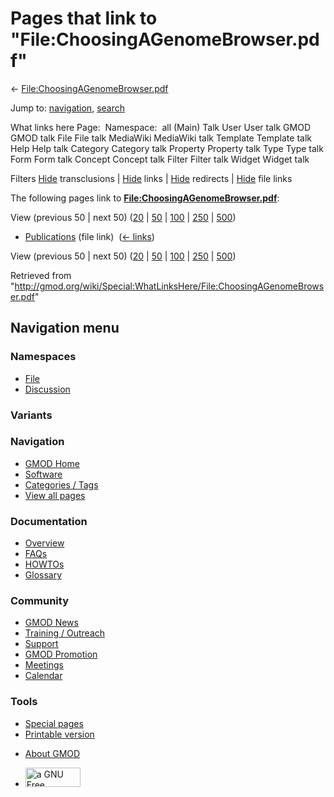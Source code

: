 <div id="mw-page-base" class="noprint">

</div>

<div id="mw-head-base" class="noprint">

</div>

<div id="content" class="mw-body" role="main">

<span id="top"></span>

<div id="mw-js-message" style="display:none;">

</div>



# <span dir="auto">Pages that link to "File:ChoosingAGenomeBrowser.pdf"</span>

<div id="bodyContent">

<div id="contentSub">

←
[File:ChoosingAGenomeBrowser.pdf](/wiki/File:ChoosingAGenomeBrowser.pdf "File:ChoosingAGenomeBrowser.pdf")

</div>

<div id="jump-to-nav" class="mw-jump">

Jump to: [navigation](#mw-navigation), [search](#p-search)

</div>

<div id="mw-content-text">

What links here Page:  Namespace:  all (Main) Talk User User talk GMOD
GMOD talk File File talk MediaWiki MediaWiki talk Template Template talk
Help Help talk Category Category talk Property Property talk Type Type
talk Form Form talk Concept Concept talk Filter Filter talk Widget
Widget talk

Filters
[Hide](/mediawiki/index.php?title=Special:WhatLinksHere/File:ChoosingAGenomeBrowser.pdf&hidetrans=1 "Special:WhatLinksHere/File:ChoosingAGenomeBrowser.pdf")
transclusions \|
[Hide](/mediawiki/index.php?title=Special:WhatLinksHere/File:ChoosingAGenomeBrowser.pdf&hidelinks=1 "Special:WhatLinksHere/File:ChoosingAGenomeBrowser.pdf")
links \|
[Hide](/mediawiki/index.php?title=Special:WhatLinksHere/File:ChoosingAGenomeBrowser.pdf&hideredirs=1 "Special:WhatLinksHere/File:ChoosingAGenomeBrowser.pdf")
redirects \|
[Hide](/mediawiki/index.php?title=Special:WhatLinksHere/File:ChoosingAGenomeBrowser.pdf&hideimages=1 "Special:WhatLinksHere/File:ChoosingAGenomeBrowser.pdf")
file links

The following pages link to
**[File:ChoosingAGenomeBrowser.pdf](/wiki/File:ChoosingAGenomeBrowser.pdf "File:ChoosingAGenomeBrowser.pdf")**:

View (previous 50 \| next 50)
([20](/mediawiki/index.php?title=Special:WhatLinksHere/File:ChoosingAGenomeBrowser.pdf&limit=20 "Special:WhatLinksHere/File:ChoosingAGenomeBrowser.pdf")
\|
[50](/mediawiki/index.php?title=Special:WhatLinksHere/File:ChoosingAGenomeBrowser.pdf&limit=50 "Special:WhatLinksHere/File:ChoosingAGenomeBrowser.pdf")
\|
[100](/mediawiki/index.php?title=Special:WhatLinksHere/File:ChoosingAGenomeBrowser.pdf&limit=100 "Special:WhatLinksHere/File:ChoosingAGenomeBrowser.pdf")
\|
[250](/mediawiki/index.php?title=Special:WhatLinksHere/File:ChoosingAGenomeBrowser.pdf&limit=250 "Special:WhatLinksHere/File:ChoosingAGenomeBrowser.pdf")
\|
[500](/mediawiki/index.php?title=Special:WhatLinksHere/File:ChoosingAGenomeBrowser.pdf&limit=500 "Special:WhatLinksHere/File:ChoosingAGenomeBrowser.pdf"))

- [Publications](/wiki/Publications "Publications") (file link) ‎
  <span class="mw-whatlinkshere-tools">([←
  links](/mediawiki/index.php?title=Special:WhatLinksHere&target=Publications "Special:WhatLinksHere"))</span>

View (previous 50 \| next 50)
([20](/mediawiki/index.php?title=Special:WhatLinksHere/File:ChoosingAGenomeBrowser.pdf&limit=20 "Special:WhatLinksHere/File:ChoosingAGenomeBrowser.pdf")
\|
[50](/mediawiki/index.php?title=Special:WhatLinksHere/File:ChoosingAGenomeBrowser.pdf&limit=50 "Special:WhatLinksHere/File:ChoosingAGenomeBrowser.pdf")
\|
[100](/mediawiki/index.php?title=Special:WhatLinksHere/File:ChoosingAGenomeBrowser.pdf&limit=100 "Special:WhatLinksHere/File:ChoosingAGenomeBrowser.pdf")
\|
[250](/mediawiki/index.php?title=Special:WhatLinksHere/File:ChoosingAGenomeBrowser.pdf&limit=250 "Special:WhatLinksHere/File:ChoosingAGenomeBrowser.pdf")
\|
[500](/mediawiki/index.php?title=Special:WhatLinksHere/File:ChoosingAGenomeBrowser.pdf&limit=500 "Special:WhatLinksHere/File:ChoosingAGenomeBrowser.pdf"))

</div>

<div class="printfooter">

Retrieved from
"<http://gmod.org/wiki/Special:WhatLinksHere/File:ChoosingAGenomeBrowser.pdf>"

</div>

<div id="catlinks" class="catlinks catlinks-allhidden">

</div>

<div class="visualClear">

</div>

</div>

</div>

<div id="mw-navigation">

## Navigation menu

<div id="mw-head">



<div id="left-navigation">

<div id="p-namespaces" class="vectorTabs" role="navigation"
aria-labelledby="p-namespaces-label">

### Namespaces

- <span id="ca-nstab-image"><a href="/wiki/File:ChoosingAGenomeBrowser.pdf" accesskey="c"
  title="View the file page [c]">File</a></span>
- <span id="ca-talk"><a
  href="/mediawiki/index.php?title=File_talk:ChoosingAGenomeBrowser.pdf&amp;action=edit&amp;redlink=1"
  accesskey="t"
  title="Discussion about the content page [t]">Discussion</a></span>

</div>

<div id="p-variants" class="vectorMenu emptyPortlet" role="navigation"
aria-labelledby="p-variants-label">

### 

### Variants[](#)

<div class="menu">

</div>

</div>

</div>

<div id="right-navigation">





</div>



</div>

</div>

</div>

<div id="mw-panel">

<div id="p-logo" role="banner">

<a href="/wiki/Main_Page"
style="background-image: url(http://gmod.org/images/GMOD-cogs.png);"
title="Visit the main page"></a>

</div>

<div id="p-Navigation" class="portal" role="navigation"
aria-labelledby="p-Navigation-label">

### Navigation

<div class="body">

- <span id="n-GMOD-Home">[GMOD Home](/wiki/Main_Page)</span>
- <span id="n-Software">[Software](/wiki/GMOD_Components)</span>
- <span id="n-Categories-.2F-Tags">[Categories /
  Tags](/wiki/Categories)</span>
- <span id="n-View-all-pages">[View all
  pages](/wiki/Special:AllPages)</span>

</div>

</div>

<div id="p-Documentation" class="portal" role="navigation"
aria-labelledby="p-Documentation-label">

### Documentation

<div class="body">

- <span id="n-Overview">[Overview](/wiki/Overview)</span>
- <span id="n-FAQs">[FAQs](/wiki/Category:FAQ)</span>
- <span id="n-HOWTOs">[HOWTOs](/wiki/Category:HOWTO)</span>
- <span id="n-Glossary">[Glossary](/wiki/Glossary)</span>

</div>

</div>

<div id="p-Community" class="portal" role="navigation"
aria-labelledby="p-Community-label">

### Community

<div class="body">

- <span id="n-GMOD-News">[GMOD News](/wiki/GMOD_News)</span>
- <span id="n-Training-.2F-Outreach">[Training /
  Outreach](/wiki/Training_and_Outreach)</span>
- <span id="n-Support">[Support](/wiki/Support)</span>
- <span id="n-GMOD-Promotion">[GMOD
  Promotion](/wiki/GMOD_Promotion)</span>
- <span id="n-Meetings">[Meetings](/wiki/Meetings)</span>
- <span id="n-Calendar">[Calendar](/wiki/Calendar)</span>

</div>

</div>

<div id="p-tb" class="portal" role="navigation"
aria-labelledby="p-tb-label">

### Tools

<div class="body">

- <span id="t-specialpages"><a href="/wiki/Special:SpecialPages" accesskey="q"
  title="A list of all special pages [q]">Special pages</a></span>
- <span id="t-print"><a
  href="/mediawiki/index.php?title=Special:WhatLinksHere/File:ChoosingAGenomeBrowser.pdf&amp;printable=yes"
  rel="alternate" accesskey="p"
  title="Printable version of this page [p]">Printable version</a></span>

</div>

</div>

</div>

</div>

<div id="footer" role="contentinfo">

- <span id="footer-places-about">[About
  GMOD](/wiki/GMOD:About "GMOD:About")</span>

<!-- -->

- <span id="footer-copyrightico">[<img src="http://www.gnu.org/graphics/gfdl-logo-small.png" width="88"
  height="31" alt="a GNU Free Documentation License" />](http://www.gnu.org/licenses/fdl-1.3.html)</span>




</div>
